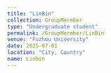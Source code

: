 ```yaml
---
title: "LinBin"
collection: GroupMermber
type: "Undergraduate student"
permalink: /GroupMermber/LinBin
venue: "Fuzhou University"
date: 2025-07-01
location: "City, Country"
name: Linbin
---
```





